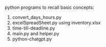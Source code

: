 python programs to recall basic concepts:

1. convert_days_hours.py
2. excelSpreadSheet.py using inventory.xlsx
3. time-till-deadline.py
4. main.py and helper.py
5. python-chatgpt.py
